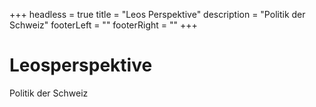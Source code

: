 +++
headless = true
title = "Leos Perspektive"
description = "Politik der Schweiz"
footerLeft = ""
footerRight = ""
+++

<h1>Leosperspektive</h1>

<p>Politik der Schweiz</p>
